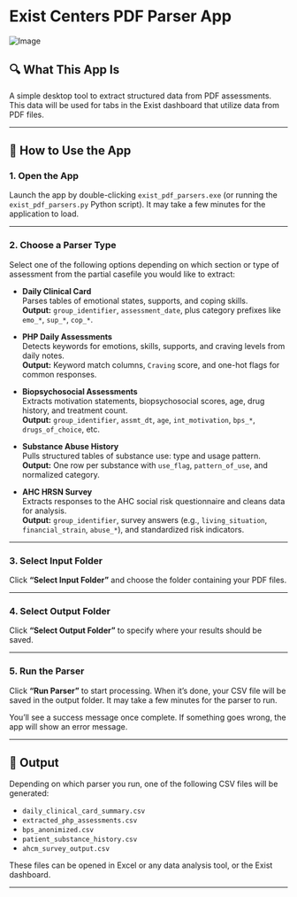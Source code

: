 # Exist Centers PDF Parser App

![Image](https://github.com/user-attachments/assets/e8e61ca6-2813-4181-9486-5306f79b5335)

## 🔍 What This App Is

A simple desktop tool to extract structured data from PDF assessments. This data will be used for tabs in the Exist dashboard that utilize data from PDF files.

---

## 🚀 How to Use the App

### 1. **Open the App**
Launch the app by double-clicking `exist_pdf_parsers.exe` (or running the `exist_pdf_parsers.py` Python script). It may take a few minutes for the application to load.

---

### 2. **Choose a Parser Type**
Select one of the following options depending on which section or type of assessment from the partial casefile you would like to extract:

- **Daily Clinical Card**  
  Parses tables of emotional states, supports, and coping skills.  
  **Output:** `group_identifier`, `assessment_date`, plus category prefixes like `emo_*`, `sup_*`, `cop_*`.

- **PHP Daily Assessments**  
  Detects keywords for emotions, skills, supports, and craving levels from daily notes.  
  **Output:** Keyword match columns, `Craving` score, and one-hot flags for common responses.

- **Biopsychosocial Assessments**  
  Extracts motivation statements, biopsychosocial scores, age, drug history, and treatment count.  
  **Output:** `group_identifier`, `assmt_dt`, `age`, `int_motivation`, `bps_*`, `drugs_of_choice`, etc.

- **Substance Abuse History**  
  Pulls structured tables of substance use: type and usage pattern.  
  **Output:** One row per substance with `use_flag`, `pattern_of_use`, and normalized category.

- **AHC HRSN Survey**  
  Extracts responses to the AHC social risk questionnaire and cleans data for analysis.  
  **Output:** `group_identifier`, survey answers (e.g., `living_situation`, `financial_strain`, `abuse_*`), and standardized risk indicators.

---

### 3. **Select Input Folder**
Click **“Select Input Folder”** and choose the folder containing your PDF files.

---

### 4. **Select Output Folder**
Click **“Select Output Folder”** to specify where your results should be saved.

---

### 5. **Run the Parser**
Click **“Run Parser”** to start processing. When it’s done, your CSV file will be saved in the output folder. It may take a few minutes for the parser to run.

You’ll see a success message once complete. If something goes wrong, the app will show an error message.

---

## 📁 Output

Depending on which parser you run, one of the following CSV files will be generated:

- `daily_clinical_card_summary.csv`
- `extracted_php_assessments.csv`
- `bps_anonimized.csv`
- `patient_substance_history.csv`
- `ahcm_survey_output.csv`

These files can be opened in Excel or any data analysis tool, or the Exist dashboard.

---
